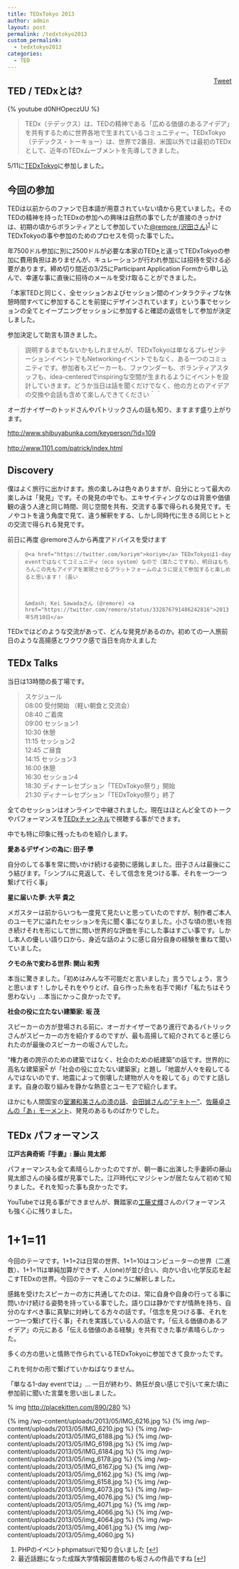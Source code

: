 ```yaml
---
title: TEDxTokyo 2013
author: admin
layout: post
permalink: /tedxtokyo2013
custom_permalink:
  - tedxtokyo2013
categories:
  - TED
---
```

<div style="float: right; margin-left: 10px;">
  <a href="https://twitter.com/share" class="twitter-share-button" data-count="vertical" data-url="/blog/tedxtokyo2013">Tweet</a>
</div>

## TED / TEDxとは?

{% youtube d0NHOpeczUU %}

> TEDx（テデックス）は、TEDの精神である「広める価値のあるアイデア」を共有するために世界各地で生まれているコミュニティー。TEDxTokyo（テデックス・トーキョー）は、世界で2番目、米国以外では最初のTEDxとして、近年のTEDxムーブメントを先導してきました。 

5/11に[TEDxTokyo][1]に参加しました。

## 今回の参加

TEDは以前からのファンで日本語が用意されていない頃から見ていました。そのTEDの精神を持ったTEDxの参加への興味は自然の事でしたが直接のきっかけは、初期の頃からボランティアとして参加していた[@remore (沢田さん)][2]<sup><a href="#footnote_0_1880" id="identifier_0_1880" class="footnote-link footnote-identifier-link" title="PHPのイベントphpmatsuriで知り合いました">1</a></sup> にTEDxTokyoの事や参加のためのプロセスを伺った事でした。

年7500ドル参加に別に2500ドルが必要な本家のTED[*][3]と違ってTEDxTokyoの参加に費用負担はありませんが、キュレーションが行われ参加には招待を受ける必要があります。締め切り間近の3/25にParticipant Application Formから申し込んで、幸運な事に直後に招待のメールを受け取ることができました。

「本家TEDと同じく、全セッションおよびセッション間のインタラクティブな休憩時間すべてに参加することを前提にデザインされています」という事でセッションの全てとイーブニングセッションに参加すると確認の返信をして参加が決定しました。

参加決定して助言も頂きました。

> 説明するまでもないかもしれませんが、TEDxTokyoは単なるプレゼンテーションイベントでもNetworkingイベントでもなく、ある一つのコミュニティです。参加者もスピーカーも、ファウンダーも、ボランティアスタッフも、idea-centeredでinspiringな空間が生まれるようにイベントを設計していきます。どうか当日は話を聞くだけでなく、他の方とのアイデアの交換や会話も含めて楽しんできてください＾＾

オーガナイザーのトッドさんやパトリックさんの話も知り、ますます盛り上がります。



[http://www.shibuyabunka.com/keyperson/?id=109  
][4]  
<http://www.1101.com/patrick/index.html>

## Discovery

僕はよく旅行に出かけます。旅の楽しみは色々ありますが、自分にとって最大の楽しみは「発見」です。その発見の中でも、エキサイティングなのは背景や価値観の違う人達と同じ時間、同じ空間を共有、交流する事で得られる発見です。モノやコトを違う角度で見て、違う解釈をする、しかし同時代に生きる同じヒトとの交流で得られる発見です。

前日に再度 @remoreさんから再度アドバイスを受けます

<blockquote class="twitter-tweet" width="550" lang="ja">

    @<a href="https://twitter.com/koriym">koriym</a> TEDxTokyoは1-day eventではなくてコミュニティ（eco system）なので（耳たこですね）、明日はもちろんこの先もアイデアを実現させるプラットフォームのように捉えて参加すると楽しめると思います！（長い

  

    &mdash; Kei Sawadaさん (@remore) <a href="https://twitter.com/remore/status/332876791486242816">2013年5月10日</a>

</blockquote>



TEDxではどのような交流があって、どんな発見があるのか。初めての一人旅前日のような高揚感とワクワク感で当日を向かえました

## TEDx Talks

当日は13時間の長丁場です。

> スケジュール  
> 08:00 受付開始 （軽い朝食と交流会）  
> 08:40 ご着席  
> 09:00 セッション1  
> 10:30 休憩  
> 11:15 セッション2  
> 12:45 ご昼食  
> 14:15 セッション3  
> 16:00 休憩  
> 16:30 セッション4  
> 18:30 ディナーレセプション「TEDxTokyo祭り」開始  
> 21:30 ディナーレセプション「TEDxTokyo祭り」終了

全てのセッションはオンラインで中継されました。現在はほとんど全てのトークやパフォーマンスを[TEDxチャンネル][5]で視聴する事ができます。

中でも特に印象に残ったものを紹介します。

  
**愛あるデザインの為に: 田子 學**

自分のしてる事を常に問いかけ続ける姿勢に感銘しました。田子さんは最後にこう結びます。「シンプルに見返して、そして信念を見つける事、それを一つ一つ繋げて行く事」

  
**星に届いた夢: 大平 貴之**

メガスターは前からいつも一度見て見たいと思っていたのですが、制作者ご本人のユーモアに溢れたセッションを先に聞く事になりました。小さな頃の思いを抱き続けそれを形にして世に問い世界的な評価を手にした事はすごい事です。しかし本人の優しい語り口から、身近な話のように感じ自分自身の経験を重ねて聞いていました。

  
**クモの糸で変わる世界: 関山 和秀**

本当に驚きました。「初めはみんな不可能だと言いました」言うでしょう、言うと思います！しかしそれをやりとげ、自ら作った糸を右手で掲げ「私たちはそう思わない」&#8230;本当にかっこ良かったです。

  
**社会の役に立たない建築家: 坂 茂**

スピーカーの方が登場される前に、オーガナイザーであり進行であるパトリックさんがスピーカーの方を紹介するのですが、最も高揚して紹介されてると感じられたのが最後のスピーカーの坂さんでした。

&#8220;権力者の誇示のための建築ではなく、社会のための紙建築&#8221;の話です。世界的に高名な建築家<sup><a href="#footnote_1_1880" id="identifier_1_1880" class="footnote-link footnote-identifier-link" title="最近話題になった成蹊大学情報図書館のも坂さんの作品ですね">2</a></sup> が「社会の役に立たない建築家」と題し「地震が人々を殺してるんではないのです、地震によって倒壊した建物が人々を殺してる」のですと話します。自身の取り組みを静かな熱意とユーモアで紹介します。

ほかにも人間国宝の[室瀬和美さんの漆の話][6]、[会田誠さんの&#8221;テキトー&#8221;][7]、[佐藤卓さんの「あ」モーメント][8]、発見のあるものばかりでした。

## TEDx パフォーマンス

  
**江戸古典奇術『手妻』: 藤山 晃太郎**

パフォーマンスも全て素晴らしかったのですが、朝一番に出演した手妻師の藤山晃太郎さんの操る蝶が見事でした。江戸時代にマジシャンが居たなんて初めて知りました。それを知った事も良かったです。

YouTubeでは見る事ができませんが、舞踏家の[工藤丈輝][9]さんのパフォーマンスも強く心に残りました。

# 1+1=11

今回のテーマです。1+1=2は日常の世界、1+1=10はコンピューターの世界（二進数）、1+1=11は単純加算ができず、人(one)が並び合い、向かい合い化学反応を起こすTEDxの世界。今回のテーマをこのように解釈しました。

感銘を受けたスピーカーの方に共通してたのは、常に自身や自身の行ってる事に問いかけ続ける姿勢を持っている事でした。語り口は静かですが情熱を持ち、自分のなすべき事に真摯に対峙してる方々の話です。「信念を見つける事、それを一つ一つ繋げて行く事」それを実践している人の話です。「伝える価値のあるアイデア」の元にある「伝える価値のある経験」を共有できた事が素晴らしかった。

多くの方の思いと情熱で作られているTEDxTokyoに参加できて良かったです。

これを何かの形で繋げていかねばなりません。

「単なる1-day eventでは」&#8230; 一日が終わり、熱狂が良い感じで引いて来た頃に参加前に聞いた言葉を思い出しました。

% img http://placekitten.com/890/280 %}

{% img /wp-content/uploads/2013/05/IMG_6216.jpg %}
{% img /wp-content/uploads/2013/05/IMG_6210.jpg %}
{% img /wp-content/uploads/2013/05/IMG_6188.jpg %}
{% img /wp-content/uploads/2013/05/IMG_6198.jpg %}
{% img /wp-content/uploads/2013/05/IMG_6184.jpg %}
{% img /wp-content/uploads/2013/05/img_6178.jpg %}
{% img /wp-content/uploads/2013/05/IMG_6167.jpg %}
{% img /wp-content/uploads/2013/05/img_6162.jpg %}
{% img /wp-content/uploads/2013/05/img_6158.jpg %}
{% img /wp-content/uploads/2013/05/img_4073.jpg %}
{% img /wp-content/uploads/2013/05/img_4076.jpg %}
{% img /wp-content/uploads/2013/05/img_4071.jpg %}
{% img /wp-content/uploads/2013/05/img_4066.jpg %}
{% img /wp-content/uploads/2013/05/img_4064.jpg %}
{% img /wp-content/uploads/2013/05/img_4061.jpg %}
{% img /wp-content/uploads/2013/05/img_4060.jpg %}

<ol class="footnotes">
  <li id="footnote_0_1880" class="footnote">
    PHPのイベントphpmatsuriで知り合いました [<a href="#identifier_0_1880" class="footnote-link footnote-back-link">&#8617;</a>]
  </li>
  <li id="footnote_1_1880" class="footnote">
    最近話題になった成蹊大学情報図書館のも坂さんの作品ですね [<a href="#identifier_1_1880" class="footnote-link footnote-back-link">&#8617;</a>]
  </li>
</ol>

 [1]: http://www.tedxtokyo.com/
 [2]: https://twitter.com/remore
 [3]: http://www.ted.com/pages/tedconference
 [4]: http://www.shibuyabunka.com/keyperson/?id=109
 [5]: http://www.youtube.com/playlist?list=PLsRNoUx8w3rPedoKDdqaRxtoOsuNqNPWq
 [6]: http://www.youtube.com/watch?v=tRsFL12DURw&list=PLsRNoUx8w3rPedoKDdqaRxtoOsuNqNPWq
 [7]: http://www.youtube.com/watch?v=QIeSNitzd3k&list=PLsRNoUx8w3rPedoKDdqaRxtoOsuNqNPWq
 [8]: http://www.youtube.com/watch?v=-40W_pnhlUs&feature=share&list=PLsRNoUx8w3rPedoKDdqaRxtoOsuNqNPWq
 [9]: http://www.kudo-taketeru.com